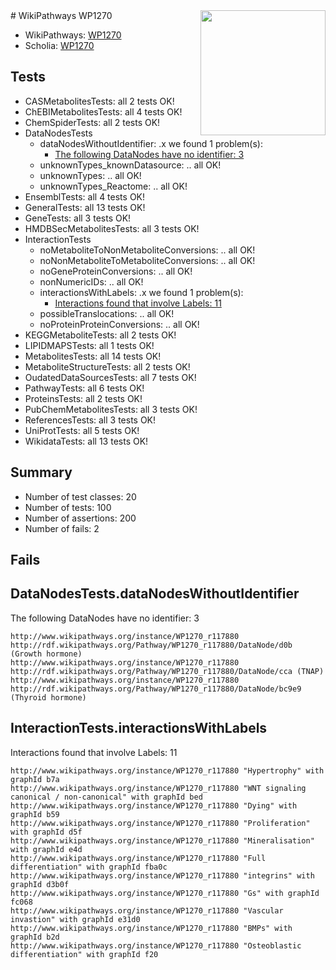 <img style="float: right; width: 200px" src="https://upload.wikimedia.org/wikipedia/commons/thumb/8/83/Wplogo_with_text_500.png/640px-Wplogo_with_text_500.png" />
# WikiPathways WP1270

* WikiPathways: [WP1270](https://new.wikipathways.org/pathways/WP1270)
* Scholia: [WP1270](https://scholia.toolforge.org/wikipathways/WP1270)
## Tests
* CASMetabolitesTests: all 2 tests OK!
* ChEBIMetabolitesTests: all 4 tests OK!
* ChemSpiderTests: all 2 tests OK!
* DataNodesTests
    * dataNodesWithoutIdentifier: .x we found 1 problem(s):
        * [The following DataNodes have no identifier: 3](#d2d32fa2)
    * unknownTypes_knownDatasource: .. all OK!
    * unknownTypes: .. all OK!
    * unknownTypes_Reactome: .. all OK!
* EnsemblTests: all 4 tests OK!
* GeneralTests: all 13 tests OK!
* GeneTests: all 3 tests OK!
* HMDBSecMetabolitesTests: all 3 tests OK!
* InteractionTests
    * noMetaboliteToNonMetaboliteConversions: .. all OK!
    * noNonMetaboliteToMetaboliteConversions: .. all OK!
    * noGeneProteinConversions: .. all OK!
    * nonNumericIDs: .. all OK!
    * interactionsWithLabels: .x we found 1 problem(s):
        * [Interactions found that involve Labels: 11](#fe97a8b9)
    * possibleTranslocations: .. all OK!
    * noProteinProteinConversions: .. all OK!
* KEGGMetaboliteTests: all 2 tests OK!
* LIPIDMAPSTests: all 1 tests OK!
* MetabolitesTests: all 14 tests OK!
* MetaboliteStructureTests: all 2 tests OK!
* OudatedDataSourcesTests: all 7 tests OK!
* PathwayTests: all 6 tests OK!
* ProteinsTests: all 2 tests OK!
* PubChemMetabolitesTests: all 3 tests OK!
* ReferencesTests: all 3 tests OK!
* UniProtTests: all 5 tests OK!
* WikidataTests: all 13 tests OK!


## Summary

* Number of test classes: 20
* Number of tests: 100
* Number of assertions: 200
* Number of fails: 2

## Fails

<a name="d2d32fa2" />

## DataNodesTests.dataNodesWithoutIdentifier

The following DataNodes have no identifier: 3
```
http://www.wikipathways.org/instance/WP1270_r117880 http://rdf.wikipathways.org/Pathway/WP1270_r117880/DataNode/d0b (Growth hormone)
http://www.wikipathways.org/instance/WP1270_r117880 http://rdf.wikipathways.org/Pathway/WP1270_r117880/DataNode/cca (TNAP)
http://www.wikipathways.org/instance/WP1270_r117880 http://rdf.wikipathways.org/Pathway/WP1270_r117880/DataNode/bc9e9 (Thyroid hormone)
```

<a name="fe97a8b9" />

## InteractionTests.interactionsWithLabels

Interactions found that involve Labels: 11
```
http://www.wikipathways.org/instance/WP1270_r117880 "Hypertrophy" with graphId b7a
http://www.wikipathways.org/instance/WP1270_r117880 "WNT signaling
canonical / non-canonical" with graphId bed
http://www.wikipathways.org/instance/WP1270_r117880 "Dying" with graphId b59
http://www.wikipathways.org/instance/WP1270_r117880 "Proliferation" with graphId d5f
http://www.wikipathways.org/instance/WP1270_r117880 "Mineralisation" with graphId e4d
http://www.wikipathways.org/instance/WP1270_r117880 "Full differentiation" with graphId fba0c
http://www.wikipathways.org/instance/WP1270_r117880 "integrins" with graphId d3b0f
http://www.wikipathways.org/instance/WP1270_r117880 "Gs" with graphId fc068
http://www.wikipathways.org/instance/WP1270_r117880 "Vascular invastion" with graphId e31d0
http://www.wikipathways.org/instance/WP1270_r117880 "BMPs" with graphId b2d
http://www.wikipathways.org/instance/WP1270_r117880 "Osteoblastic
differentiation" with graphId f20
```


